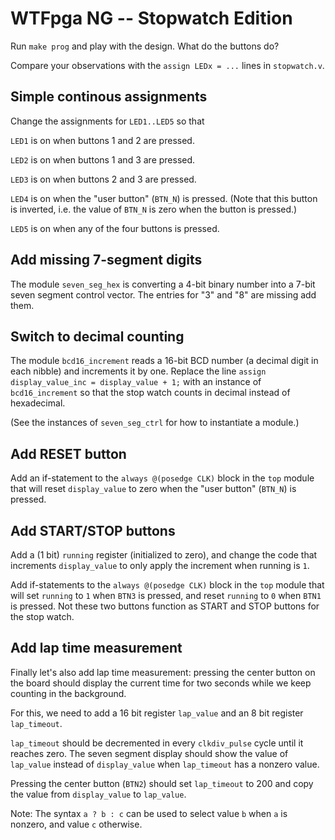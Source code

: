 WTFpga NG -- Stopwatch Edition
==============================

Run `make prog` and play with the design. What do the buttons do?

Compare your observations with the `assign LEDx = ...` lines in `stopwatch.v`.

Simple continous assignments
----------------------------

Change the assignments for `LED1..LED5` so that

`LED1` is on when buttons 1 and 2 are pressed.

`LED2` is on when buttons 1 and 3 are pressed.

`LED3` is on when buttons 2 and 3 are pressed.

`LED4` is on when the "user button" (`BTN_N`) is pressed. (Note that  this button is inverted, i.e. the value of `BTN_N` is zero when the button is pressed.)

`LED5` is on when any of the four buttons is pressed.

Add missing 7-segment digits
----------------------------

The module `seven_seg_hex` is converting a 4-bit binary number into a 7-bit seven segment control vector. The entries for "3" and "8" are missing add them.

Switch to decimal counting
--------------------------

The module `bcd16_increment` reads a 16-bit BCD number (a decimal digit in each nibble) and increments it by one. Replace the line `assign display_value_inc = display_value + 1;` with an instance of `bcd16_increment` so that the stop watch counts in decimal instead of hexadecimal.

(See the instances of `seven_seg_ctrl` for how to instantiate a module.)

Add RESET button
----------------

Add an if-statement to the `always @(posedge CLK)` block in the `top` module that will reset `display_value` to zero when the "user button" (`BTN_N`) is pressed.

Add START/STOP buttons
---------------------

Add a (1 bit) `running` register (initialized to zero), and change the code that increments `display_value` to only apply the increment when running is `1`.

Add if-statements to the `always @(posedge CLK)` block in the `top` module that will set `running` to `1` when `BTN3` is pressed, and reset `running` to `0` when `BTN1` is pressed. Not these two buttons function as START and STOP buttons for the stop watch.

Add lap time measurement
------------------------

Finally let's also add lap time measurement: pressing the center button on the
board should display the current time for two seconds while we keep counting in
the background.

For this, we need to add a 16 bit register `lap_value` and an 8 bit register
`lap_timeout`.

`lap_timeout` should be decremented in every `clkdiv_pulse` cycle until
it reaches zero. The seven segment display should show the value of `lap_value`
instead of `display_value` when `lap_timeout` has a nonzero value.

Pressing the center button (`BTN2`) should set `lap_timeout` to 200 and copy the
value from `display_value` to `lap_value`.

Note: The syntax `a ? b : c` can be used to select value `b` when `a` is nonzero,
and value `c` otherwise.
